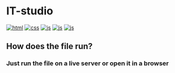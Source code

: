 # IT-studio

[![html](https://img.shields.io/badge/html-5-critical)](https://ru.wikipedia.org/wiki/HTML)
[![css](https://img.shields.io/badge/css-3-blue)](https://ru.wikipedia.org/wiki/CSS)
[![js](https://img.shields.io/badge/js-3-yellow)](https://ru.wikipedia.org/wiki/JavaScript)
[![js](https://img.shields.io/badge/jquery-3.6.0.-yellow)](https://jquery.com/)
[![js](https://img.shields.io/badge/bootstrap-5-blue)](https://getbootstrap.com/)

## How does the file run?
### Just run the file on a live server or open it in a browser  
